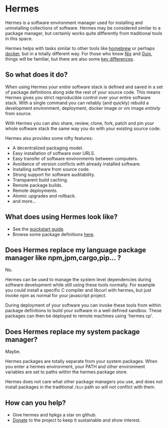 # Hermes

Hermes is a software environment manager used for installing and uninstalling
collections of software. Hermes may be considered similar to a package manager, but certainly
works quite differently from traditional tools in this space.

Hermes helps with tasks similar to other tools like [homebrew](https://brew.sh/)
or perhaps [docker](https://www.docker.com/), but in a totally different way. For those who know
[Nix](https://nixos.org/) and [Guix](https://guix.gnu.org/), things will be familiar, but
there are also some [key differences](./doc/compared-to-nix-and-guix.md).

## So what does it do?

When using Hermes your *entire* software stack is defined and saved in a set of
package definitions along side the rest of your source code. This means Hermes
gives you strict reproducible control over your entire software stack. With
a single command you can reliably (and quickly) rebuild a development environment,
deployment, docker image or vm image *entirely* from source.

With Hermes you can also share, review, clone, fork, patch and pin your whole software stack
the same way you do with your existing source code.

Hermes also provides some nifty features:

* A decentralized packaging model.
* Easy installation of software over URLS.
* Easy transfer of software environments between computers.
* Avoidance of version conflicts with already installed software.
* Installing software from source code.
* Strong support for software auditability.
* Transparent build caching.
* Remote package builds.
* Remote deployments.
* Atomic upgrades and rollback.
* and more...

## What does using Hermes look like?

- See the [quickstart guide](./doc/quick-start/quick-start.md).
- Browse some package definitions [here](https://github.com/andrewchambers/hpkgs).


## Does Hermes replace my language package manager like npm,jpm,cargo,pip... ?

No.

Hermes can be used to manage the system level dependencies during software
development while still using these tools normally. For example you could install
a specific C compiler and libcurl with hermes, but just invoke npm as normal for your
javascript project.

During deployment of your software you can invoke these tools from within
package definitions to build your software in a well defined sandbox.
These packages can then be deployed to remote machines using 'hermes cp'.

## Does Hermes replace my system package manager?

Maybe.

Hermes packages are totally separate from your system packages. When you enter
a hermes environment, your PATH and other environment variables are set to paths
within the hermes package store.

Hermes does not care what other package managers you use, and does not install
packages in the traditional ```/bin``` path so will not conflict with them.

## How can you help?

- Give hermes and hpkgs a star on github.
- [Donate](https://www.paypal.com/cgi-bin/webscr?cmd=_s-xclick&hosted_button_id=JX43FQRV6H7XW&source=url) to
  the project to keep it sustainable and show interest.
